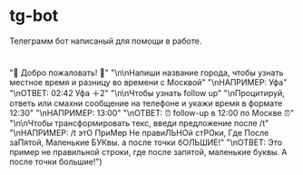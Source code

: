 # tg-bot
Телеграмм бот написаный для помощи в работе. 

#
"🤗 Добро пожаловать! 🤗"
        "\n\nНапиши название города, чтобы узнать местное время и разницу во времени с Москвой"
        "\nНАПРИМЕР: Уфа"
        "\nОТВЕТ: 02:42 Уфа ＋2"
        "\n\nЧтобы узнать follow up"
        "\nПроцитируй, ответь или смахни сообщение на телефоне и укажи время в формате 12:30"
        "\nНАПРИМЕР: 13:00"
        "\nОТВЕТ: ⏰ follow-up в 12:00 по Москве ⏰"
        "\n\nЧтобы трансформировать текс, введи предложение после /t"
        "\nНАПРИМЕР: /t этО ПриМер Не правиЛЬНОй стРОки, Где После заПятой, Маленькие БУКвы. а после точки бОЛЬШИЕ!"
        "\nОТВЕТ: Это пример не правильной строки, где после запятой, маленькие буквы. А после точки большие!")
